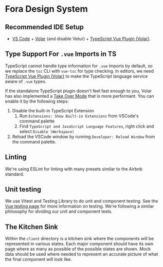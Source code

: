 # Fora Design System

## Recommended IDE Setup

- [VS Code](https://code.visualstudio.com/) + [Volar](https://marketplace.visualstudio.com/items?itemName=Vue.volar) (and disable Vetur) + [TypeScript Vue Plugin (Volar)](https://marketplace.visualstudio.com/items?itemName=Vue.vscode-typescript-vue-plugin).

## Type Support For `.vue` Imports in TS

TypeScript cannot handle type information for `.vue` imports by default, so we replace the `tsc` CLI with `vue-tsc` for type checking. In editors, we need [TypeScript Vue Plugin (Volar)](https://marketplace.visualstudio.com/items?itemName=Vue.vscode-typescript-vue-plugin) to make the TypeScript language service aware of `.vue` types.

If the standalone TypeScript plugin doesn't feel fast enough to you, Volar has also implemented a [Take Over Mode](https://github.com/johnsoncodehk/volar/discussions/471#discussioncomment-1361669) that is more performant. You can enable it by the following steps:

1. Disable the built-in TypeScript Extension
   1. Run `Extensions: Show Built-in Extensions` from VSCode's command palette
   2. Find `TypeScript and JavaScript Language Features`, right click and select `Disable (Workspace)`
2. Reload the VSCode window by running `Developer: Reload Window` from the command palette.

## Linting

We're using ESLint for linting with many presets similar to the Airbnb standard.

## Unit testing

We use Vitest and Testing Library to do unit and component testing. See the [Vue testing page](https://vuejs.org/guide/scaling-up/testing.html) for more information on testing. We're following a similar philosophy for dividing our unit and component tests.

## The Kitchen Sink

Within the `client` directory is a kitchen sink where the components will be represented in various states. Each major component should have its own page where as many as possible of the possible states are shown. Mock data should be used where needed to represent an accurate picture of what the final component will look like.
